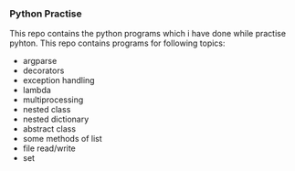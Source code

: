 ### Python Practise
This repo contains the python programs which i have done while practise pyhton.
This repo contains programs for following topics:
- argparse
- decorators
- exception handling
- lambda
- multiprocessing
- nested class
- nested dictionary
- abstract class
- some methods of list
- file read/write
- set